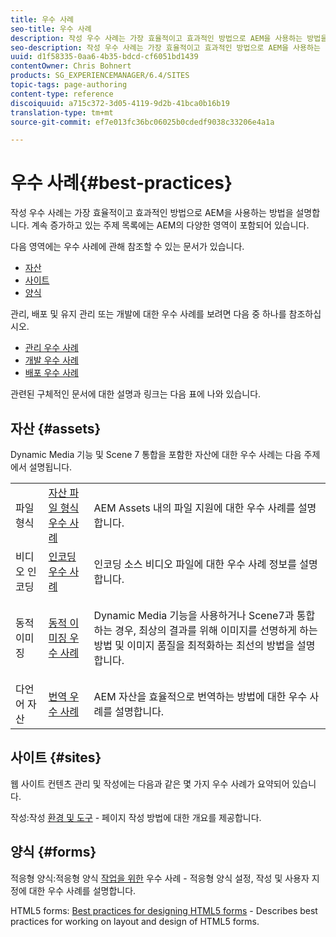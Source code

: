 ```yaml
---
title: 우수 사례
seo-title: 우수 사례
description: 작성 우수 사례는 가장 효율적이고 효과적인 방법으로 AEM을 사용하는 방법을 설명합니다. 계속 증가하고 있는 주제 목록에는 AEM의 다양한 영역이 포함되어 있습니다.
seo-description: 작성 우수 사례는 가장 효율적이고 효과적인 방법으로 AEM을 사용하는 방법을 설명합니다. 계속 증가하고 있는 주제 목록에는 AEM의 다양한 영역이 포함되어 있습니다.
uuid: d1f58335-0aa6-4b35-bdcd-cf6051bd1439
contentOwner: Chris Bohnert
products: SG_EXPERIENCEMANAGER/6.4/SITES
topic-tags: page-authoring
content-type: reference
discoiquuid: a715c372-3d05-4119-9d2b-41bca0b16b19
translation-type: tm+mt
source-git-commit: ef7e013fc36bc06025b0cdedf9038c33206e4a1a

---
```



# 우수 사례{#best-practices}

작성 우수 사례는 가장 효율적이고 효과적인 방법으로 AEM을 사용하는 방법을 설명합니다. 계속 증가하고 있는 주제 목록에는 AEM의 다양한 영역이 포함되어 있습니다.

다음 영역에는 우수 사례에 관해 참조할 수 있는 문서가 있습니다.

* [자산](#assets)
* [사이트](#sites)
* [양식](#forms)

관리, 배포 및 유지 관리 또는 개발에 대한 우수 사례를 보려면 다음 중 하나를 참조하십시오.

* [관리 우수 사례](/help/sites-administering/administer-best-practices.md)
* [개발 우수 사례](/help/sites-developing/best-practices.md)
* [배포 우수 사례](/help/sites-deploying/best-practices.md)

관련된 구체적인 문서에 대한 설명과 링크는 다음 표에 나와 있습니다.

## 자산 {#assets}

Dynamic Media 기능 및 Scene 7 통합을 포함한 자산에 대한 우수 사례는 다음 주제에서 설명됩니다.

<table> 
 <tbody>
  <tr>
   <td>파일 형식</td> 
   <td><a href="/help/assets/assets-file-format-best-practices.md">자산 파일 형식 우수 사례</a></td> 
   <td>AEM Assets 내의 파일 지원에 대한 우수 사례를 설명합니다.</td> 
  </tr>
  <tr>
   <td>비디오 인코딩</td> 
   <td><a href="/help/assets/video.md#best-practices-for-encoding-videos">인코딩 우수 사례</a></td> 
   <td>인코딩 소스 비디오 파일에 대한 우수 사례 정보를 설명합니다.</td> 
  </tr>
  <tr>
   <td>동적 이미징</td> 
   <td><a href="/help/assets/best-practices-for-optimizing-the-quality-of-your-images.md">동적 이미징 우수 사례</a></td> 
   <td><p>Dynamic Media 기능을 사용하거나 Scene7과 통합하는 경우, 최상의 결과를 위해 이미지를 선명하게 하는 방법 및 이미지 품질을 최적화하는 최선의 방법을 설명합니다. </p> </td> 
  </tr>
  <tr>
   <td>다언어 자산</td> 
   <td><a href="/help/assets/best-practices-for-translating-assets-efficiently.md">번역 우수 사례</a></td> 
   <td>AEM 자산을 효율적으로 번역하는 방법에 대한 우수 사례를 설명합니다.</td> 
  </tr>
 </tbody>
</table>

## 사이트 {#sites}

웹 사이트 컨텐츠 관리 및 작성에는 다음과 같은 몇 가지 우수 사례가 요약되어 있습니다.

작성:작성 [환경 및 도구](/help/sites-classic-ui-authoring/classic-page-author-env-tools.md) - 페이지 작성 방법에 대한 개요를 제공합니다.

## 양식 {#forms}

적응형 양식:적응형 양식 [작업을 위한](/help/forms/using/adaptive-forms-best-practices.md) 우수 사례 - 적응형 양식 설정, 작성 및 사용자 지정에 대한 우수 사례를 설명합니다.

HTML5 forms: [Best practices for designing HTML5 forms](/help/forms/using/best-practices-for-html5-forms.md) - Describes best practices for working on layout and design of HTML5 forms.
